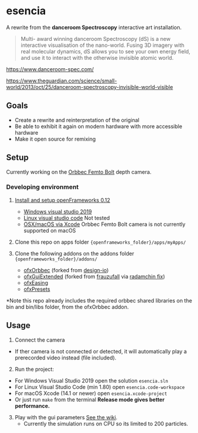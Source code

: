# esencia

A rewrite from the **danceroom Spectroscopy** interactive art installation.

> Multi- award winning danceroom Spectroscopy (dS) is a new interactive visualisation of the nano-world. Fusing 3D imagery with real molecular dynamics, dS allows you to see your own energy field, and use it to interact with the otherwise invisible atomic world.

https://www.danceroom-spec.com/

https://www.theguardian.com/science/small-world/2013/oct/25/danceroom-spectroscopy-invisible-world-visible

## Goals

- Create a rewrite and reinterpretation of the original
- Be able to exhibit it again on modern hardware with more accessible hardware
- Make it open source for remixing

## Setup

Currently working on the [Orbbec Femto Bolt](https://www.orbbec.com/products/tof-camera/femto-bolt/) depth camera.

### Developing environment

1. [Install and setup openFrameworks 0.12](https://openframeworks.cc/download/)
    - [Windows visual studio 2019](https://openframeworks.cc/setup/vs/)
    - [Linux visual studio code](https://openframeworks.cc/setup/vscode/) Not tested
    - [OSX/macOS via Xcode](https://openframeworks.cc/setup/xcode/) Orbbec Femto Bolt camera is not currently supported on macOS

2. Clone this repo on apps folder `{openframeworks_folder}/apps/myApps/`

3. Clone the following addons on the addons folder `{openframeworks_folder}/addons/`
   - [ofxOrbbec](https://github.com/IRL2/ofxOrbbec/) (forked from [design-io](https://github.com/design-io/ofxOrbbec/))
   - [ofxGuiExtended](https://github.com/IRL2/ofxGuiExtended) (forked from [frauzufall](https://github.com/frauzufall/ofxGuiExtended) via [radamchin fix](https://github.com/radamchin/ofxGuiExtended))
   - [ofxEasing](https://github.com/arturoc/ofxEasing)
   - [ofxPresets](https://github.com/IRL2/ofxPresets)

\*Note this repo already includes the required orbbec shared libraries on the bin and bin/libs folder, from the ofxOrbbec addon.


## Usage

1. Connect the camera
- If ther camera is not connected or detected, it will automatically play a prerecorded video instead (file included).

2. Run the project:

- For Windows Visual Studio 2019 open the solution `esencia.sln`
- For Linux Visual Studio Code (min 1.80) open `esencia.code-workspace`
- For macOS Xcode (14.1 or newer) open `esencia.xcode-project`
- Or just run `make` from the terminal
**Release mode gives better performance.**

3. Play with the gui parameters [See the wiki](https://github.com/IRL2/esencia/wiki).
   - Currently the simulation runs on CPU so its limited to 200 particles.

